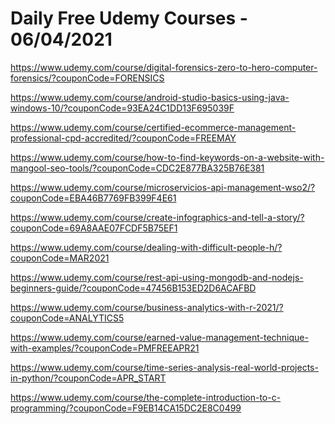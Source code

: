 # Daily Free Udemy Courses - 06/04/2021

https://www.udemy.com/course/digital-forensics-zero-to-hero-computer-forensics/?couponCode=FORENSICS
https://www.udemy.com/course/android-studio-basics-using-java-windows-10/?couponCode=93EA24C1DD13F695039F
https://www.udemy.com/course/certified-ecommerce-management-professional-cpd-accredited/?couponCode=FREEMAY
https://www.udemy.com/course/how-to-find-keywords-on-a-website-with-mangool-seo-tools/?couponCode=CDC2E877BA325B76E381
https://www.udemy.com/course/microservicios-api-management-wso2/?couponCode=EBA46B7769FB399F4E61
https://www.udemy.com/course/create-infographics-and-tell-a-story/?couponCode=69A8AAE07FCDF5B75EF1
https://www.udemy.com/course/dealing-with-difficult-people-h/?couponCode=MAR2021
https://www.udemy.com/course/rest-api-using-mongodb-and-nodejs-beginners-guide/?couponCode=47456B153ED2D6ACAFBD
https://www.udemy.com/course/business-analytics-with-r-2021/?couponCode=ANALYTICS5
https://www.udemy.com/course/earned-value-management-technique-with-examples/?couponCode=PMFREEAPR21
https://www.udemy.com/course/time-series-analysis-real-world-projects-in-python/?couponCode=APR_START
https://www.udemy.com/course/the-complete-introduction-to-c-programming/?couponCode=F9EB14CA15DC2E8C0499
